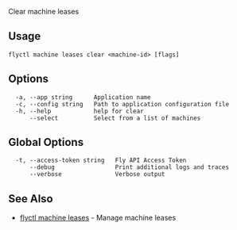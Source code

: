Clear machine leases


## Usage
~~~
flyctl machine leases clear <machine-id> [flags]
~~~

## Options

~~~
  -a, --app string      Application name
  -c, --config string   Path to application configuration file
  -h, --help            help for clear
      --select          Select from a list of machines
~~~

## Global Options

~~~
  -t, --access-token string   Fly API Access Token
      --debug                 Print additional logs and traces
      --verbose               Verbose output
~~~

## See Also

* [flyctl machine leases](/docs/flyctl/machine-leases/)	 - Manage machine leases


